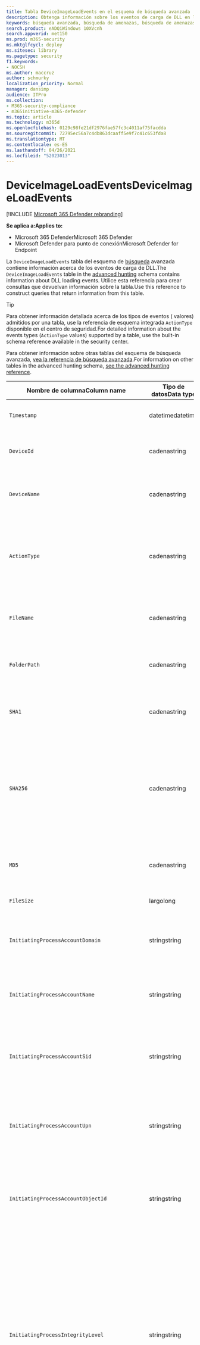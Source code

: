 ```yaml
---
title: Tabla DeviceImageLoadEvents en el esquema de búsqueda avanzada
description: Obtenga información sobre los eventos de carga de DLL en la tabla DeviceImageLoadEvents del esquema de búsqueda avanzada
keywords: búsqueda avanzada, búsqueda de amenazas, búsqueda de amenazas cibernéticas, Microsoft 365 Defender, microsoft 365, m365, búsqueda, consulta, telemetría, referencia de esquema, kusto, tabla, columna, tipo de datos, descripción, imageloadevents, DeviceImageLoadEvents, carga de DLL, biblioteca, imagen de archivo
search.product: eADQiWindows 10XVcnh
search.appverid: met150
ms.prod: m365-security
ms.mktglfcycl: deploy
ms.sitesec: library
ms.pagetype: security
f1.keywords:
- NOCSH
ms.author: maccruz
author: schmurky
localization_priority: Normal
manager: dansimp
audience: ITPro
ms.collection:
- M365-security-compliance
- m365initiative-m365-defender
ms.topic: article
ms.technology: m365d
ms.openlocfilehash: 0129c98fe21df2976fae57fc3c4011af75facdda
ms.sourcegitcommit: 72795ec56a7c4db863dcaaff5e9f7c41c653fda8
ms.translationtype: MT
ms.contentlocale: es-ES
ms.lasthandoff: 04/26/2021
ms.locfileid: "52023013"
---
```

# <a name="deviceimageloadevents"></a><span data-ttu-id="e9bf3-104">DeviceImageLoadEvents</span><span class="sxs-lookup"><span data-stu-id="e9bf3-104">DeviceImageLoadEvents</span></span>

[!INCLUDE [Microsoft 365 Defender rebranding](../includes/microsoft-defender.md)]


<span data-ttu-id="e9bf3-105">**Se aplica a:**</span><span class="sxs-lookup"><span data-stu-id="e9bf3-105">**Applies to:**</span></span>
- <span data-ttu-id="e9bf3-106">Microsoft 365 Defender</span><span class="sxs-lookup"><span data-stu-id="e9bf3-106">Microsoft 365 Defender</span></span>
- <span data-ttu-id="e9bf3-107">Microsoft Defender para punto de conexión</span><span class="sxs-lookup"><span data-stu-id="e9bf3-107">Microsoft Defender for Endpoint</span></span>



<span data-ttu-id="e9bf3-108">La `DeviceImageLoadEvents` tabla del esquema de [búsqueda](advanced-hunting-overview.md) avanzada contiene información acerca de los eventos de carga de DLL.</span><span class="sxs-lookup"><span data-stu-id="e9bf3-108">The `DeviceImageLoadEvents` table in the [advanced hunting](advanced-hunting-overview.md) schema contains information about DLL loading events.</span></span> <span data-ttu-id="e9bf3-109">Utilice esta referencia para crear consultas que devuelvan información sobre la tabla.</span><span class="sxs-lookup"><span data-stu-id="e9bf3-109">Use this reference to construct queries that return information from this table.</span></span>

>[!TIP]
> <span data-ttu-id="e9bf3-110">Para obtener información detallada acerca de los tipos de eventos ( valores) admitidos por una tabla, use la referencia de esquema integrada `ActionType` disponible en el centro de seguridad.</span><span class="sxs-lookup"><span data-stu-id="e9bf3-110">For detailed information about the events types (`ActionType` values) supported by a table, use the built-in schema reference available in the security center.</span></span>

<span data-ttu-id="e9bf3-111">Para obtener información sobre otras tablas del esquema de búsqueda avanzada, [vea la referencia de búsqueda avanzada](advanced-hunting-schema-tables.md).</span><span class="sxs-lookup"><span data-stu-id="e9bf3-111">For information on other tables in the advanced hunting schema, [see the advanced hunting reference](advanced-hunting-schema-tables.md).</span></span>

| <span data-ttu-id="e9bf3-112">Nombre de columna</span><span class="sxs-lookup"><span data-stu-id="e9bf3-112">Column name</span></span> | <span data-ttu-id="e9bf3-113">Tipo de datos</span><span class="sxs-lookup"><span data-stu-id="e9bf3-113">Data type</span></span> | <span data-ttu-id="e9bf3-114">Descripción</span><span class="sxs-lookup"><span data-stu-id="e9bf3-114">Description</span></span> |
|-------------|-----------|-------------|
| `Timestamp` | <span data-ttu-id="e9bf3-115">datetime</span><span class="sxs-lookup"><span data-stu-id="e9bf3-115">datetime</span></span> | <span data-ttu-id="e9bf3-116">Fecha y hora en que se registró el evento.</span><span class="sxs-lookup"><span data-stu-id="e9bf3-116">Date and time when the event was recorded</span></span> |
| `DeviceId` | <span data-ttu-id="e9bf3-117">cadena</span><span class="sxs-lookup"><span data-stu-id="e9bf3-117">string</span></span> | <span data-ttu-id="e9bf3-118">Identificador único para el equipo en servicio</span><span class="sxs-lookup"><span data-stu-id="e9bf3-118">Unique identifier for the machine in the service</span></span> |
| `DeviceName` | <span data-ttu-id="e9bf3-119">cadena</span><span class="sxs-lookup"><span data-stu-id="e9bf3-119">string</span></span> | <span data-ttu-id="e9bf3-120">Nombre de dominio completo (FQDN, por sus siglas en inglés) del equipo</span><span class="sxs-lookup"><span data-stu-id="e9bf3-120">Fully qualified domain name (FQDN) of the machine</span></span> |
| `ActionType` | <span data-ttu-id="e9bf3-121">cadena</span><span class="sxs-lookup"><span data-stu-id="e9bf3-121">string</span></span> | <span data-ttu-id="e9bf3-122">Tipo de actividad que desencadenó el evento.</span><span class="sxs-lookup"><span data-stu-id="e9bf3-122">Type of activity that triggered the event.</span></span> <span data-ttu-id="e9bf3-123">Vea la [referencia de esquema en el portal](advanced-hunting-schema-tables.md?#get-schema-information-in-the-security-center) para obtener más información</span><span class="sxs-lookup"><span data-stu-id="e9bf3-123">See the [in-portal schema reference](advanced-hunting-schema-tables.md?#get-schema-information-in-the-security-center) for details</span></span> |
| `FileName` | <span data-ttu-id="e9bf3-124">cadena</span><span class="sxs-lookup"><span data-stu-id="e9bf3-124">string</span></span> | <span data-ttu-id="e9bf3-125">Nombre del archivo donde se aplicó la acción registrada</span><span class="sxs-lookup"><span data-stu-id="e9bf3-125">Name of the file that the recorded action was applied to</span></span> |
| `FolderPath` | <span data-ttu-id="e9bf3-126">cadena</span><span class="sxs-lookup"><span data-stu-id="e9bf3-126">string</span></span> | <span data-ttu-id="e9bf3-127">Carpeta que contiene el archivo al que se aplicó la acción grabada</span><span class="sxs-lookup"><span data-stu-id="e9bf3-127">Folder containing the file that the recorded action was applied to</span></span> |
| `SHA1` | <span data-ttu-id="e9bf3-128">cadena</span><span class="sxs-lookup"><span data-stu-id="e9bf3-128">string</span></span> | <span data-ttu-id="e9bf3-129">SHA-1 del archivo donde fue aplicada la acción registrada</span><span class="sxs-lookup"><span data-stu-id="e9bf3-129">SHA-1 of the file that the recorded action was applied to</span></span> |
| `SHA256` | <span data-ttu-id="e9bf3-130">cadena</span><span class="sxs-lookup"><span data-stu-id="e9bf3-130">string</span></span> | <span data-ttu-id="e9bf3-131">SHA-256 del archivo donde se aplicó la acción registrada.</span><span class="sxs-lookup"><span data-stu-id="e9bf3-131">SHA-256 of the file that the recorded action was applied to.</span></span> <span data-ttu-id="e9bf3-132">Este campo no suele estar rellenado; use la columna SHA1 cuando se encuentre disponible.</span><span class="sxs-lookup"><span data-stu-id="e9bf3-132">This field is usually not populated — use the SHA1 column when available.</span></span> |
| `MD5` | <span data-ttu-id="e9bf3-133">cadena</span><span class="sxs-lookup"><span data-stu-id="e9bf3-133">string</span></span> | <span data-ttu-id="e9bf3-134">Hash MD5 del archivo al que se aplicó la acción grabada</span><span class="sxs-lookup"><span data-stu-id="e9bf3-134">MD5 hash of the file that the recorded action was applied to</span></span> |
| `FileSize` | <span data-ttu-id="e9bf3-135">largo</span><span class="sxs-lookup"><span data-stu-id="e9bf3-135">long</span></span> | <span data-ttu-id="e9bf3-136">Tamaño del archivo en bytes</span><span class="sxs-lookup"><span data-stu-id="e9bf3-136">Size of the file in bytes</span></span> |
| `InitiatingProcessAccountDomain` | <span data-ttu-id="e9bf3-137">string</span><span class="sxs-lookup"><span data-stu-id="e9bf3-137">string</span></span> | <span data-ttu-id="e9bf3-138">Dominio de la cuenta que ejecutó el proceso responsable del evento</span><span class="sxs-lookup"><span data-stu-id="e9bf3-138">Domain of the account that ran the process responsible for the event</span></span> |
| `InitiatingProcessAccountName` | <span data-ttu-id="e9bf3-139">string</span><span class="sxs-lookup"><span data-stu-id="e9bf3-139">string</span></span> | <span data-ttu-id="e9bf3-140">Nombre de usuario de la cuenta que ejecutó el proceso responsable del evento</span><span class="sxs-lookup"><span data-stu-id="e9bf3-140">User name of the account that ran the process responsible for the event</span></span> |
| `InitiatingProcessAccountSid` | <span data-ttu-id="e9bf3-141">string</span><span class="sxs-lookup"><span data-stu-id="e9bf3-141">string</span></span> | <span data-ttu-id="e9bf3-142">Identificador de seguridad (SID) de la cuenta que ejecutó el proceso responsable del evento</span><span class="sxs-lookup"><span data-stu-id="e9bf3-142">Security Identifier (SID) of the account that ran the process responsible for the event</span></span> |
| `InitiatingProcessAccountUpn` | <span data-ttu-id="e9bf3-143">string</span><span class="sxs-lookup"><span data-stu-id="e9bf3-143">string</span></span> | <span data-ttu-id="e9bf3-144">Nombre principal de usuario (UPN) de la cuenta que ejecutó el proceso responsable del evento</span><span class="sxs-lookup"><span data-stu-id="e9bf3-144">User principal name (UPN) of the account that ran the process responsible for the event</span></span> |
| `InitiatingProcessAccountObjectId` | <span data-ttu-id="e9bf3-145">string</span><span class="sxs-lookup"><span data-stu-id="e9bf3-145">string</span></span> | <span data-ttu-id="e9bf3-146">Identificador de objeto de Azure AD de la cuenta de usuario que ejecutó el proceso responsable del evento</span><span class="sxs-lookup"><span data-stu-id="e9bf3-146">Azure AD object ID of the user account that ran the process responsible for the event</span></span> |
| `InitiatingProcessIntegrityLevel` | <span data-ttu-id="e9bf3-147">string</span><span class="sxs-lookup"><span data-stu-id="e9bf3-147">string</span></span> | <span data-ttu-id="e9bf3-148">Nivel de integridad del proceso que inició el evento.</span><span class="sxs-lookup"><span data-stu-id="e9bf3-148">Integrity level of the process that initiated the event.</span></span> <span data-ttu-id="e9bf3-149">Windows asigna niveles de integridad a procesos basados en determinadas características, como si se iniciaron desde una descarga de Internet.</span><span class="sxs-lookup"><span data-stu-id="e9bf3-149">Windows assigns integrity levels to processes based on certain characteristics, such as if they were launched from an internet download.</span></span> <span data-ttu-id="e9bf3-150">Estos niveles de integridad influyen en los permisos de los recursos</span><span class="sxs-lookup"><span data-stu-id="e9bf3-150">These integrity levels influence permissions to resources</span></span> |
| `InitiatingProcessTokenElevation` | <span data-ttu-id="e9bf3-151">string</span><span class="sxs-lookup"><span data-stu-id="e9bf3-151">string</span></span> | <span data-ttu-id="e9bf3-152">Tipo de token que indica la presencia o ausencia de elevación de privilegios del Control de acceso de usuario (UAC) aplicada al proceso que inició el evento</span><span class="sxs-lookup"><span data-stu-id="e9bf3-152">Token type indicating the presence or absence of User Access Control (UAC) privilege elevation applied to the process that initiated the event</span></span> |
| `InitiatingProcessSHA1` | <span data-ttu-id="e9bf3-153">string</span><span class="sxs-lookup"><span data-stu-id="e9bf3-153">string</span></span> | <span data-ttu-id="e9bf3-154">SHA-1 del proceso (archivo de imagen) que inició el evento</span><span class="sxs-lookup"><span data-stu-id="e9bf3-154">SHA-1 of the process (image file) that initiated the event</span></span> |
| `InitiatingProcessSHA256` | <span data-ttu-id="e9bf3-155">string</span><span class="sxs-lookup"><span data-stu-id="e9bf3-155">string</span></span> | <span data-ttu-id="e9bf3-156">SHA-256 del proceso (archivo de imagen) que inició el evento.</span><span class="sxs-lookup"><span data-stu-id="e9bf3-156">SHA-256 of the process (image file) that initiated the event.</span></span> <span data-ttu-id="e9bf3-157">Este campo no suele estar rellenado; use la columna SHA1 cuando se encuentre disponible.</span><span class="sxs-lookup"><span data-stu-id="e9bf3-157">This field is usually not populated — use the SHA1 column when available.</span></span> |
| `InitiatingProcessMD5` | <span data-ttu-id="e9bf3-158">cadena</span><span class="sxs-lookup"><span data-stu-id="e9bf3-158">string</span></span> | <span data-ttu-id="e9bf3-159">Hash MD5 del proceso (archivo de imagen) que inició el evento</span><span class="sxs-lookup"><span data-stu-id="e9bf3-159">MD5 hash of the process (image file) that initiated the event</span></span> |
| `InitiatingProcessFileName` | <span data-ttu-id="e9bf3-160">string</span><span class="sxs-lookup"><span data-stu-id="e9bf3-160">string</span></span> | <span data-ttu-id="e9bf3-161">Nombre del proceso que inició el evento</span><span class="sxs-lookup"><span data-stu-id="e9bf3-161">Name of the process that initiated the event</span></span> |
| `InitiatingProcessFileSize` | <span data-ttu-id="e9bf3-162">largo</span><span class="sxs-lookup"><span data-stu-id="e9bf3-162">long</span></span> | <span data-ttu-id="e9bf3-163">Tamaño del archivo que ejecutó el proceso responsable del evento</span><span class="sxs-lookup"><span data-stu-id="e9bf3-163">Size of the file that ran the process responsible for the event</span></span> |
| `InitiatingProcessVersionInfoCompanyName` | <span data-ttu-id="e9bf3-164">string</span><span class="sxs-lookup"><span data-stu-id="e9bf3-164">string</span></span> | <span data-ttu-id="e9bf3-165">Nombre de la compañía a partir de la información de versión del proceso (archivo de imagen) responsable del evento</span><span class="sxs-lookup"><span data-stu-id="e9bf3-165">Company name from the version information of the process (image file) responsible for the event</span></span> |
| `InitiatingProcessVersionInfoProductName` | <span data-ttu-id="e9bf3-166">string</span><span class="sxs-lookup"><span data-stu-id="e9bf3-166">string</span></span> | <span data-ttu-id="e9bf3-167">Nombre del producto de la información de versión del proceso (archivo de imagen) responsable del evento</span><span class="sxs-lookup"><span data-stu-id="e9bf3-167">Product name from the version information of the process (image file) responsible for the event</span></span> |
| `InitiatingProcessVersionInfoProductVersion`| <span data-ttu-id="e9bf3-168">string</span><span class="sxs-lookup"><span data-stu-id="e9bf3-168">string</span></span> | <span data-ttu-id="e9bf3-169">Versión del producto de la información de versión del proceso (archivo de imagen) responsable del evento</span><span class="sxs-lookup"><span data-stu-id="e9bf3-169">Product version from the version information of the process (image file) responsible for the event</span></span> |
| `InitiatingProcessVersionInfoInternalFileName` | <span data-ttu-id="e9bf3-170">string</span><span class="sxs-lookup"><span data-stu-id="e9bf3-170">string</span></span> | <span data-ttu-id="e9bf3-171">Nombre de archivo interno de la información de versión del proceso (archivo de imagen) responsable del evento</span><span class="sxs-lookup"><span data-stu-id="e9bf3-171">Internal file name from the version information of the process (image file) responsible for the event</span></span> |
| `InitiatingProcessVersionInfoOriginalFileName` | <span data-ttu-id="e9bf3-172">string</span><span class="sxs-lookup"><span data-stu-id="e9bf3-172">string</span></span> | <span data-ttu-id="e9bf3-173">Nombre de archivo original de la información de versión del proceso (archivo de imagen) responsable del evento</span><span class="sxs-lookup"><span data-stu-id="e9bf3-173">Original file name from the version information of the process (image file) responsible for the event</span></span> |
| `InitiatingProcessVersionInfoFileDescription` | <span data-ttu-id="e9bf3-174">string</span><span class="sxs-lookup"><span data-stu-id="e9bf3-174">string</span></span> | <span data-ttu-id="e9bf3-175">Descripción de la información de versión del proceso (archivo de imagen) responsable del evento</span><span class="sxs-lookup"><span data-stu-id="e9bf3-175">Description from the version information of the process (image file) responsible for the event</span></span> |
| `InitiatingProcessId` | <span data-ttu-id="e9bf3-176">Entero</span><span class="sxs-lookup"><span data-stu-id="e9bf3-176">int</span></span> | <span data-ttu-id="e9bf3-177">Identificador de proceso (PID) del proceso que inició el evento</span><span class="sxs-lookup"><span data-stu-id="e9bf3-177">Process ID (PID) of the process that initiated the event</span></span> |
| `InitiatingProcessCommandLine` | <span data-ttu-id="e9bf3-178">string</span><span class="sxs-lookup"><span data-stu-id="e9bf3-178">string</span></span> | <span data-ttu-id="e9bf3-179">Línea de comandos usada para ejecutar el proceso que inició el evento</span><span class="sxs-lookup"><span data-stu-id="e9bf3-179">Command line used to run the process that initiated the event</span></span> |
| `InitiatingProcessCreationTime` | <span data-ttu-id="e9bf3-180">datetime</span><span class="sxs-lookup"><span data-stu-id="e9bf3-180">datetime</span></span> | <span data-ttu-id="e9bf3-181">Fecha y hora en que se inició el proceso que inició el evento</span><span class="sxs-lookup"><span data-stu-id="e9bf3-181">Date and time when the process that initiated the event was started</span></span> |
| `InitiatingProcessFolderPath` | <span data-ttu-id="e9bf3-182">string</span><span class="sxs-lookup"><span data-stu-id="e9bf3-182">string</span></span> | <span data-ttu-id="e9bf3-183">Carpeta que contiene el proceso (archivo de imagen) que inició el evento</span><span class="sxs-lookup"><span data-stu-id="e9bf3-183">Folder containing the process (image file) that initiated the event</span></span> |
| `InitiatingProcessParentId` | <span data-ttu-id="e9bf3-184">Entero</span><span class="sxs-lookup"><span data-stu-id="e9bf3-184">int</span></span> | <span data-ttu-id="e9bf3-185">Identificador de proceso (PID) del proceso primario que generó el proceso responsable del evento</span><span class="sxs-lookup"><span data-stu-id="e9bf3-185">Process ID (PID) of the parent process that spawned the process responsible for the event</span></span> |
| `InitiatingProcessParentFileName` | <span data-ttu-id="e9bf3-186">string</span><span class="sxs-lookup"><span data-stu-id="e9bf3-186">string</span></span> | <span data-ttu-id="e9bf3-187">Nombre del proceso primario que generó el proceso responsable del evento</span><span class="sxs-lookup"><span data-stu-id="e9bf3-187">Name of the parent process that spawned the process responsible for the event</span></span> |
| `InitiatingProcessParentCreationTime` | <span data-ttu-id="e9bf3-188">datetime</span><span class="sxs-lookup"><span data-stu-id="e9bf3-188">datetime</span></span> | <span data-ttu-id="e9bf3-189">Fecha y hora en que se inició el elemento primario del proceso responsable del evento</span><span class="sxs-lookup"><span data-stu-id="e9bf3-189">Date and time when the parent of the process responsible for the event was started</span></span> |
| `ReportId` | <span data-ttu-id="e9bf3-190">largo</span><span class="sxs-lookup"><span data-stu-id="e9bf3-190">long</span></span> | <span data-ttu-id="e9bf3-191">Identificador de eventos basado en un contador de repetición.</span><span class="sxs-lookup"><span data-stu-id="e9bf3-191">Event identifier based on a repeating counter.</span></span> <span data-ttu-id="e9bf3-192">Para identificar eventos únicos, esta columna debe usarse junto con las columnas DeviceName y Timestamp</span><span class="sxs-lookup"><span data-stu-id="e9bf3-192">To identify unique events, this column must be used in conjunction with the DeviceName and Timestamp columns</span></span> |
| `AppGuardContainerId` | <span data-ttu-id="e9bf3-193">string</span><span class="sxs-lookup"><span data-stu-id="e9bf3-193">string</span></span> | <span data-ttu-id="e9bf3-194">Identificador del contenedor virtualizado usado por Application Guard para aislar la actividad del explorador</span><span class="sxs-lookup"><span data-stu-id="e9bf3-194">Identifier for the virtualized container used by Application Guard to isolate browser activity</span></span> |

## <a name="related-topics"></a><span data-ttu-id="e9bf3-195">Temas relacionados</span><span class="sxs-lookup"><span data-stu-id="e9bf3-195">Related topics</span></span>
- [<span data-ttu-id="e9bf3-196">Información general sobre la búsqueda avanzada de amenazas</span><span class="sxs-lookup"><span data-stu-id="e9bf3-196">Advanced hunting overview</span></span>](advanced-hunting-overview.md)
- [<span data-ttu-id="e9bf3-197">Aprender el lenguaje de consulta</span><span class="sxs-lookup"><span data-stu-id="e9bf3-197">Learn the query language</span></span>](advanced-hunting-query-language.md)
- [<span data-ttu-id="e9bf3-198">Usar consultas compartidas</span><span class="sxs-lookup"><span data-stu-id="e9bf3-198">Use shared queries</span></span>](advanced-hunting-shared-queries.md)
- [<span data-ttu-id="e9bf3-199">Buscar entre dispositivos, correos electrónicos, aplicaciones e identidades</span><span class="sxs-lookup"><span data-stu-id="e9bf3-199">Hunt across devices, emails, apps, and identities</span></span>](advanced-hunting-query-emails-devices.md)
- [<span data-ttu-id="e9bf3-200">Entender el esquema</span><span class="sxs-lookup"><span data-stu-id="e9bf3-200">Understand the schema</span></span>](advanced-hunting-schema-tables.md)
- [<span data-ttu-id="e9bf3-201">Aplicar procedimientos recomendados de consulta</span><span class="sxs-lookup"><span data-stu-id="e9bf3-201">Apply query best practices</span></span>](advanced-hunting-best-practices.md)
